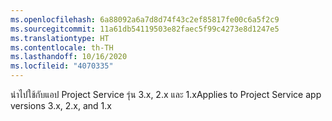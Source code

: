 ```yaml
---
ms.openlocfilehash: 6a88092a6a7d8d74f43c2ef85817fe00c6a5f2c9
ms.sourcegitcommit: 11a61db54119503e82faec5f99c4273e8d1247e5
ms.translationtype: HT
ms.contentlocale: th-TH
ms.lasthandoff: 10/16/2020
ms.locfileid: "4070335"
---
```

<span data-ttu-id="6020d-101">นำไปใช้กับแอป Project Service รุ่น 3.x, 2.x และ 1.x</span><span class="sxs-lookup"><span data-stu-id="6020d-101">Applies to Project Service app versions 3.x, 2.x, and 1.x</span></span>
